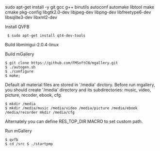 sudo apt-get install -y git gcc g++ binutils autoconf automake libtool make cmake pkg-config libgtk2.0-dev libjpeg-dev libpng-dev libfreetype6-dev libsqlite3-dev libxml2-dev

Install QVFB

```
 $ sudo apt-get install qt4-dev-tools
```

Build libminigui-2.0.4-linux


Build mGallery


```
$ git clone https://github.com/FMSoftCN/mgallery.git
$ ./autogen.sh
$ ./configure
$ make;
```

Default all material files are stored in '/media' dirctory. Before run mgallery, you should create '/media' directory and its subdirectories: music, video, picture, recoder, ebook, cfg.

```
$ mkdir /media
$ mkdir /media/music /media/video /media/picture /media/ebook /media/recorder mkdir /media/cfg
```
Alternately you can define RES_TOP_DIR MACRO to set custom path.

Run mGallery

```
$ qvfb
$ cd /src $ ./startpmp
```

